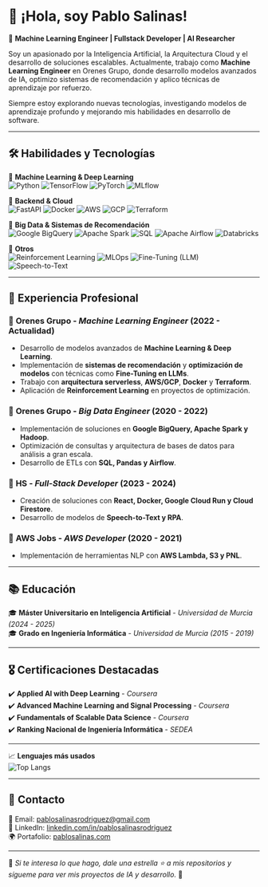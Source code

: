 # 👋 ¡Hola, soy Pablo Salinas!

🚀 **Machine Learning Engineer | Fullstack Developer | AI Researcher**

Soy un apasionado por la Inteligencia Artificial, la Arquitectura Cloud y el desarrollo de soluciones escalables. Actualmente, trabajo como **Machine Learning Engineer** en Orenes Grupo, donde desarrollo modelos avanzados de IA, optimizo sistemas de recomendación y aplico técnicas de aprendizaje por refuerzo.

Siempre estoy explorando nuevas tecnologías, investigando modelos de aprendizaje profundo y mejorando mis habilidades en desarrollo de software.

---

## 🛠 **Habilidades y Tecnologías**
🔹 **Machine Learning & Deep Learning**  
![Python](https://img.shields.io/badge/Python-3776AB?style=for-the-badge&logo=python&logoColor=white)
![TensorFlow](https://img.shields.io/badge/TensorFlow-FF6F00?style=for-the-badge&logo=tensorflow&logoColor=white)
![PyTorch](https://img.shields.io/badge/PyTorch-EE4C2C?style=for-the-badge&logo=pytorch&logoColor=white)
![MLflow](https://img.shields.io/badge/MLflow-02569B?style=for-the-badge&logo=mlflow&logoColor=white)

🔹 **Backend & Cloud**  
![FastAPI](https://img.shields.io/badge/FastAPI-009688?style=for-the-badge&logo=fastapi&logoColor=white)
![Docker](https://img.shields.io/badge/Docker-2496ED?style=for-the-badge&logo=docker&logoColor=white)
![AWS](https://img.shields.io/badge/AWS-FF9900?style=for-the-badge&logo=amazon-aws&logoColor=white)
![GCP](https://img.shields.io/badge/GCP-4285F4?style=for-the-badge&logo=google-cloud&logoColor=white)
![Terraform](https://img.shields.io/badge/Terraform-844FBA?style=for-the-badge&logo=terraform&logoColor=white)

🔹 **Big Data & Sistemas de Recomendación**  
![Google BigQuery](https://img.shields.io/badge/BigQuery-669DF6?style=for-the-badge&logo=google-cloud&logoColor=white)
![Apache Spark](https://img.shields.io/badge/Spark-E25A1C?style=for-the-badge&logo=apache-spark&logoColor=white)
![SQL](https://img.shields.io/badge/SQL-4479A1?style=for-the-badge&logo=sqlite&logoColor=white)
![Apache Airflow](https://img.shields.io/badge/Airflow-017CEE?style=for-the-badge&logo=apache-airflow&logoColor=white)
![Databricks](https://img.shields.io/badge/Databricks-FF3621?style=for-the-badge&logo=databricks&logoColor=white)

🔹 **Otros**  
![Reinforcement Learning](https://img.shields.io/badge/Reinforcement_Learning-FF4C4C?style=for-the-badge)
![MLOps](https://img.shields.io/badge/MLOps-1A5276?style=for-the-badge)
![Fine-Tuning (LLM)](https://img.shields.io/badge/Fine--Tuning_LLM-8A2BE2?style=for-the-badge)
![Speech-to-Text](https://img.shields.io/badge/Speech--to--Text-3E8EDE?style=for-the-badge)

---

## 💼 **Experiencia Profesional**
### 🏢 **Orenes Grupo** - *Machine Learning Engineer* (2022 - Actualidad)
- Desarrollo de modelos avanzados de **Machine Learning & Deep Learning**.
- Implementación de **sistemas de recomendación** y **optimización de modelos** con técnicas como **Fine-Tuning en LLMs**.
- Trabajo con **arquitectura serverless**, **AWS/GCP**, **Docker** y **Terraform**.
- Aplicación de **Reinforcement Learning** en proyectos de optimización.

### 🏢 **Orenes Grupo** - *Big Data Engineer* (2020 - 2022)
- Implementación de soluciones en **Google BigQuery, Apache Spark y Hadoop**.
- Optimización de consultas y arquitectura de bases de datos para análisis a gran escala.
- Desarrollo de ETLs con **SQL, Pandas y Airflow**.

### 🏢 **HS** - *Full-Stack Developer* (2023 - 2024)
- Creación de soluciones con **React, Docker, Google Cloud Run y Cloud Firestore**.
- Desarrollo de modelos de **Speech-to-Text y RPA**.

### 🏢 **AWS Jobs** - *AWS Developer* (2020 - 2021)
- Implementación de herramientas NLP con **AWS Lambda, S3 y PNL**.

---

## 📚 **Educación**
🎓 **Máster Universitario en Inteligencia Artificial** - *Universidad de Murcia* *(2024 - 2025)*  
🎓 **Grado en Ingeniería Informática** - *Universidad de Murcia* *(2015 - 2019)*  

---

## 🎖 **Certificaciones Destacadas**
✔️ **Applied AI with Deep Learning** - *Coursera*  
✔️ **Advanced Machine Learning and Signal Processing** - *Coursera*  
✔️ **Fundamentals of Scalable Data Science** - *Coursera*  
✔️ **Ranking Nacional de Ingeniería Informática** - *SEDEA*  

---

📈 **Lenguajes más usados**  
![Top Langs](https://github-readme-stats.vercel.app/api/top-langs/?username=PablitoSalinero&layout=compact&theme=tokyonight)

---

## 📩 **Contacto**
📧 Email: [pablosalinasrodriguez@gmail.com](mailto:pablosalinasrodriguez@gmail.com)  
🔗 LinkedIn: [linkedin.com/in/pablosalinasrodriguez](https://www.linkedin.com/in/pablosalinasrodriguez)  
🌍 Portafolio: [pablosalinas.com](https://pablosalinas.com)  

---

🌟 *Si te interesa lo que hago, dale una estrella ⭐ a mis repositorios y sígueme para ver mis proyectos de IA y desarrollo.* 🚀

